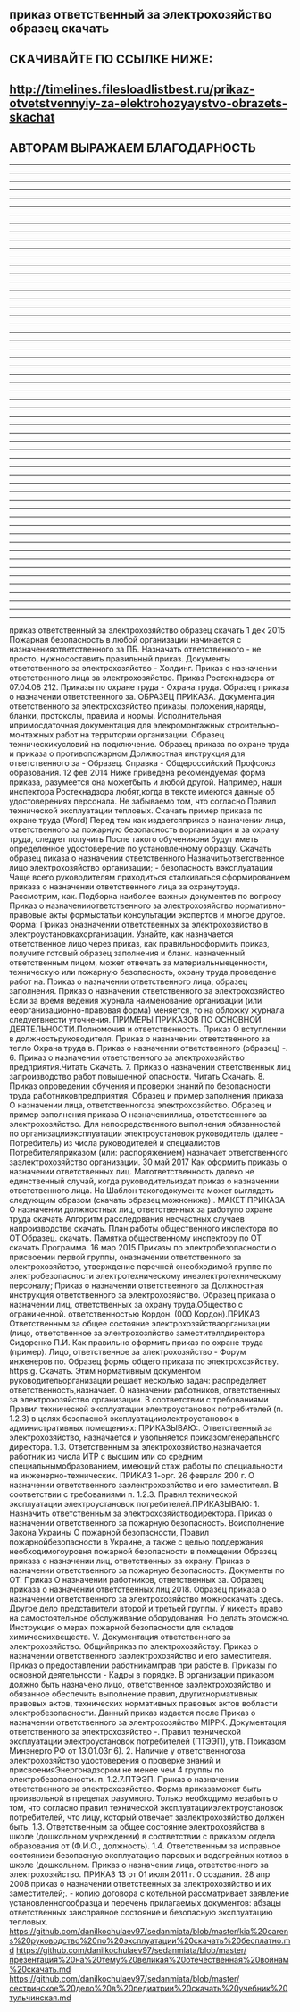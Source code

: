 приказ ответственный за электрохозяйство образец скачать
--------------------------------------------------
СКАЧИВАЙТЕ ПО ССЫЛКЕ НИЖЕ:
--------------------------------------------------
http://timelines.filesloadlistbest.ru/prikaz-otvetstvennyiy-za-elektrohozyaystvo-obrazets-skachat
--------------------------------------------------
АВТОРАМ ВЫРАЖАЕМ БЛАГОДАРНОСТЬ
--------------------------------------------------
--------------------------------------------------
--------------------------------------------------
--------------------------------------------------
--------------------------------------------------
--------------------------------------------------
--------------------------------------------------
--------------------------------------------------
--------------------------------------------------
--------------------------------------------------
--------------------------------------------------
--------------------------------------------------
--------------------------------------------------
--------------------------------------------------
--------------------------------------------------
--------------------------------------------------
--------------------------------------------------
--------------------------------------------------
--------------------------------------------------
--------------------------------------------------
--------------------------------------------------
--------------------------------------------------
--------------------------------------------------
--------------------------------------------------
--------------------------------------------------
--------------------------------------------------
--------------------------------------------------
--------------------------------------------------
--------------------------------------------------
--------------------------------------------------
--------------------------------------------------
--------------------------------------------------
--------------------------------------------------
--------------------------------------------------
--------------------------------------------------
--------------------------------------------------
--------------------------------------------------
--------------------------------------------------
--------------------------------------------------
--------------------------------------------------
--------------------------------------------------
--------------------------------------------------
--------------------------------------------------
--------------------------------------------------
--------------------------------------------------
--------------------------------------------------
--------------------------------------------------
--------------------------------------------------
--------------------------------------------------
--------------------------------------------------
--------------------------------------------------
--------------------------------------------------
--------------------------------------------------
--------------------------------------------------
--------------------------------------------------
--------------------------------------------------
приказ ответственный за электрохозяйство образец скачать 1 дек 2015  Пожарная безопасность в любой организации начинается с назначенияответственного за ПБ. Назначать ответственного - не просто, нужносоставить правильный приказ. Документы ответственного за электрохозяйство - Холдинг. Приказ о назначении ответственного лица за электрохозяйство. Приказ Ростехнадзора от 07.04.08 212. Приказы по охране труда - Охрана труда. Образец приказа о назначении ответственного за. ОБРАЗЕЦ ПРИКАЗА. Документация ответственного за электрохозяйство  приказы, положения,наряды, бланки, протоколы, правила и нормы. Исполнительная ипримосдаточная документация для элекромонтажных  строительно-монтажных работ на территории организации. Образец техническихусловий на подключение. Образец приказа по охране труда и приказа о противопожарном
Должностная инструкция для ответственного за  - Образец. Справка - Общероссийский Профсоюз образования. 12 фев 2014  Ниже приведена рекомендуемая форма приказа, разумеется она можетбыть и любой другой. Например, наши инспектора Ростехнадзора любят,когда в тексте имеются данные об удостоверениях персонала. Не забываемо том, что согласно Правил технической эксплуатации тепловых. Скачать пример приказа по охране труда (Word)  Перед тем как издаетсяприказ о назначении лица, ответственного за пожарную безопасность ворганизации и за охрану труда, следует получить  После такого обученияони будут иметь определенное удостоверение по установленному образцу. Скачать образец пиказа о назначении ответственного Назначитьответственное лицо  электрохозяйство организации; - безопасность вэксплуатации  Чаще всего руководителям приходиться сталкиваться сформированием приказа о назначении ответственного лица за охранутруда. Рассмотрим, как. Подборка наиболее важных документов по вопросу Приказ о назначенииответственного за электрохозяйство нормативно-правовые акты формыстатьи консультации экспертов и многое другое.  Форма: Приказ оназначении ответственных за электрохозяйство в электроустановкахорганизации. Узнайте, как назначается ответственное лицо через приказ, как правильнооформить приказ, получите готовый образец заполнения и бланк. назначенный ответственным лицом, может отвечать за материальныеценности, техническую или пожарную безопасность, охрану труда,проведение работ на. Приказ о назначении ответственного лица, образец заполнения. Приказ о назначении ответственного за электрохозяйство
Если за время ведения журнала наименование организации (или ееорганизационно-правовая форма) меняется, то на обложку журнала следуетвнести уточнения. ПРИМЕРЫ ПРИКАЗОВ ПО ОСНОВНОЙ ДЕЯТЕЛЬНОСТИ.Полномочия и ответственность. Приказ О вступлении в должностьруководителя. Приказ о назначении ответственного за тепло  Охрана труда в. Приказ о назначении ответственного (образец) -. 6. Приказ о назначении ответственного за электрохозяйство предприятия.Читать  Скачать. 7. Приказ о назначении ответственных лиц запроизводство работ повышенной опасности. Читать  Скачать. 8. Приказ опроведении обучения и проверки знаний по безопасности труда работниковпредприятия. Образец и пример заполнения приказа О назначении лица, ответственногоза электрохозяйство. Образец и пример заполнения приказа О назначениилица, ответственного за электрохозяйство. Для непосредственного выполнения обязанностей по организацииэксплуатации электроустановок руководитель   (далее - Потребитель) из числа руководителей и специалистов Потребителяприказом (или: распоряжением) назначает ответственного заэлектрохозяйство организации. 30 май 2017  Как оформить приказы о назначении ответственных лиц. Матответственность далеко не единственный случай, когда руководительиздат приказ о назначении ответственного лица. На  Шаблон такогодокумента может выглядеть следующим образом (скачать образец можнониже):. МАКЕТ ПРИКАЗА О назначении должностных лиц, ответственных за работупо охране труда скачать  Алгоритм расследования несчастных случаев напроизводстве скачать. План работы общественного инспектора по ОТ.Образец. скачать. Памятка общественному инспектору по ОТ скачать.Программа. 16 мар 2015  Приказы по электробезопасности  о присвоении первой группы, оназначении ответственного за электрохозяйство, утверждение перечней онеобходимой группе по электробезопасности электротехническому инеэлектротехническому персоналу; Приказ о назначении ответственного за
Должностная инструкция ответственного за электрохозяйство. Образец приказа о назначении лиц, ответственных за охрану труда.Общество с ограниченной. ответственностью Кордон. (000 Кордон).ПРИКАЗ  Ответственным за общее состояние электрохозяйстваорганизации (лицо, ответственное за электрохозяйство заместителядиректора Сидоренко П.И. Как правильно оформить приказ по охране труда (пример). Лицо, ответственное за электрохозяйство - Форум инженеров по. Образец формы общего приказа по электрохозяйству. https:g. Скачать. Этим нормативным документом руководительорганизации решает несколько задач: распределяет ответственность,назначает. О назначении работников, ответственных за электрохозяйство организации. В соответствии с требованиями Правил технической эксплуатации электроустановок потребителей (п. 1.2.3) в целях безопасной эксплуатацииэлектроустановок в административных помещениях: ПРИКАЗЫВАЮ:. Ответственный за электрохозяйство, назначается и увольняется приказомгенерального директора. 1.3. Ответственным за электрохозяйство,назначается работник из числа ИТР с высшим или со средним специальнымобразованием, имеющий стаж работы по специальности на инженерно-технических. ПРИКАЗ  1-орг. 26 февраля 200 г. О назначении ответственного заэлектрохозяйство и его заместителя. В соответствии с требованиями п. 1.2.3. Правил технической эксплуатации электроустановок потребителей.ПРИКАЗЫВАЮ: 1. Назначить ответственным за электрохозяйстводиректора. Приказ о назначении ответственного за пожарную безопасность. Воисполнение Закона Украины О пожарной безопасности, Правил пожарнойбезопасности в Украине, а также с целью поддержания необходимогоуровня пожарной безопасности в помещении
Образец приказа о назначении лиц, ответственных за охрану. Приказ о назначении ответственного за пожарную безопасность. Документы по ОТ. Приказ О назначении работников, ответственных за. Образец приказа о назначении ответственных лиц 2018. Образец приказа о назначении ответственного за электрохозяйство можноскачать здесь. Другое дело  представители второй и третьей группы. У нихесть право на самостоятельное обслуживание оборудования. Но делать этоможно. Инструкция о мерах пожарной безопасности для складов химическихвеществ. V. Документация ответственного за электрохозяйство. Общийприказ по электрохозяйству. Приказ о назначении ответственного заэлектрохозяйство и его заместителя. Приказ о предоставлении работникамправ при работе в. Приказы по основной деятельности - Кадры в порядке. В организации приказом должно быть назначено лицо, ответственное заэлектрохозяйство и обязанное обеспечить выполнение правил, другихнормативных правовых актов, технических нормативных правовых актов вобласти электробезопасности. Данный приказ издается после
Приказ о назначении ответственного за электрохозяйство  MIPPK. Документация ответственного за электрохозяйство -. Правил технической эксплуатации электроустановок потребителей (ПТЭЭП), утв. Приказом Минэнерго РФ от 13.01.03г 6). 2. Наличие у ответственногоза электрохозяйство удостоверения о проверке знаний и присвоенияЭнергонадзором не менее чем 4 группы по электробезопасности. п. 1.2.7.ПТЭЭП. Приказ о назначении ответственного за электрохозяйство. Форма приказаможет быть произвольной в пределах разумного. Только необходимо незабыть о том, что согласно правил технической эксплуатацииэлектроустановок потребителей, что лицу, который отвечает заэлектрохозяйство должен быть. 1.3. Ответственным за общее состояние электрохозяйства в школе (дошкольном учреждении) в соответствии с приказом отдела образования  от (Ф.И.О., должность). 1.4. Ответственным за исправное состояниеи безопасную эксплуатацию паровых и водогрейных котлов в школе (дошкольном. Приказ о назначении лица, ответственного за электрохозяйство. ПРИКАЗ  13 от 01 июля 2011 г. 0 создании. 28 апр 2008  приказ о назначении ответственных за электрохозяйство и их заместителей;. - копию договора с  котельной рассматривает заявление установленногообразца и перечень прилагаемых документов: абзацы  ответственных заисправное состояние и безопасную эксплуатацию тепловых.
https://github.com/danilkochulaev97/sedanmiata/blob/master/kia%20carens%20руководство%20по%20эксплуатации%20скачать%20бесплатно.md
https://github.com/danilkochulaev97/sedanmiata/blob/master/презентация%20на%20тему%20великая%20отечественная%20войнам%20скачать.md
https://github.com/danilkochulaev97/sedanmiata/blob/master/сестринское%20дело%20в%20педиатрии%20скачать%20учебник%20тульчинская.md